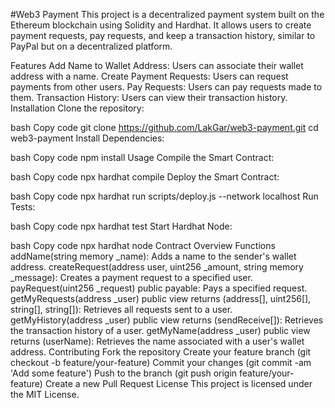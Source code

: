 #Web3 Payment
This project is a decentralized payment system built on the Ethereum blockchain using Solidity and Hardhat. It allows users to create payment requests, pay requests, and keep a transaction history, similar to PayPal but on a decentralized platform.

Features
Add Name to Wallet Address: Users can associate their wallet address with a name.
Create Payment Requests: Users can request payments from other users.
Pay Requests: Users can pay requests made to them.
Transaction History: Users can view their transaction history.
Installation
Clone the repository:

bash
Copy code
git clone https://github.com/LakGar/web3-payment.git
cd web3-payment
Install Dependencies:

bash
Copy code
npm install
Usage
Compile the Smart Contract:

bash
Copy code
npx hardhat compile
Deploy the Smart Contract:

bash
Copy code
npx hardhat run scripts/deploy.js --network localhost
Run Tests:

bash
Copy code
npx hardhat test
Start Hardhat Node:

bash
Copy code
npx hardhat node
Contract Overview
Functions
addName(string memory _name): Adds a name to the sender's wallet address.
createRequest(address user, uint256 _amount, string memory _message): Creates a payment request to a specified user.
payRequest(uint256 _request) public payable: Pays a specified request.
getMyRequests(address _user) public view returns (address[], uint256[], string[], string[]): Retrieves all requests sent to a user.
getMyHistory(address _user) public view returns (sendReceive[]): Retrieves the transaction history of a user.
getMyName(address _user) public view returns (userName): Retrieves the name associated with a user's wallet address.
Contributing
Fork the repository
Create your feature branch (git checkout -b feature/your-feature)
Commit your changes (git commit -am 'Add some feature')
Push to the branch (git push origin feature/your-feature)
Create a new Pull Request
License
This project is licensed under the MIT License.
